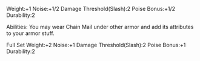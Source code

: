 Weight:+1
Noise:+1/2
Damage Threshold(Slash):2
Poise Bonus:+1/2
Durability:2

Abilities:
	You may wear Chain Mail under other armor and add its attributes to your armor stuff.

Full Set
Weight:+2
Noise:+1
Damage Threshold(Slash):2
Poise Bonus:+1
Durability:2